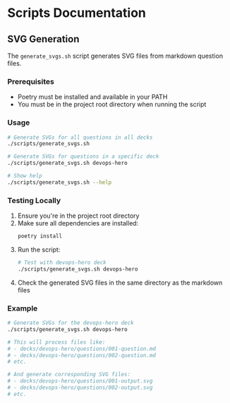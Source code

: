 # Scripts Documentation

## SVG Generation

The `generate_svgs.sh` script generates SVG files from markdown question files.

### Prerequisites

- Poetry must be installed and available in your PATH
- You must be in the project root directory when running the script

### Usage

```bash
# Generate SVGs for all questions in all decks
./scripts/generate_svgs.sh

# Generate SVGs for questions in a specific deck
./scripts/generate_svgs.sh devops-hero

# Show help
./scripts/generate_svgs.sh --help
```

### Testing Locally

1. Ensure you're in the project root directory
2. Make sure all dependencies are installed:
   ```bash
   poetry install
   ```
3. Run the script:
   ```bash
   # Test with devops-hero deck
   ./scripts/generate_svgs.sh devops-hero
   ```
4. Check the generated SVG files in the same directory as the markdown files

### Example

```bash
# Generate SVGs for the devops-hero deck
./scripts/generate_svgs.sh devops-hero

# This will process files like:
# - decks/devops-hero/questions/001-question.md
# - decks/devops-hero/questions/002-question.md
# etc.

# And generate corresponding SVG files:
# - decks/devops-hero/questions/001-output.svg
# - decks/devops-hero/questions/002-output.svg
# etc.
``` 